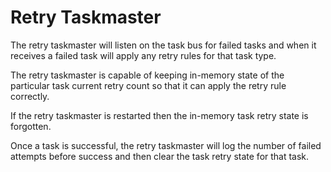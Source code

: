 # Retry Taskmaster

The retry taskmaster will listen on the task bus for failed tasks and when it receives a failed task will apply any retry rules for that task type.

The retry taskmaster is capable of keeping in-memory state of the particular task current retry count so that it can apply the retry rule correctly.

If the retry taskmaster is restarted then the in-memory task retry state is forgotten.

Once a task is successful, the retry taskmaster will log the number of failed attempts before success and then clear the task retry state for that task.
